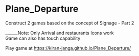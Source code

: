 # Plane_Departure
Construct 2 games based on the concept of Signage - Part 2

______Note: Only Arrival and restaurants Icons work   
            Game can also has touch capability
         
Play game at https://kiran-janga.github.io/Plane_Departure/
